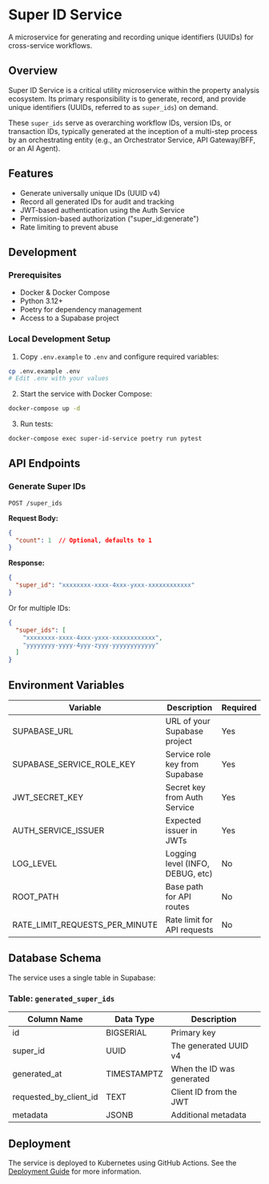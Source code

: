 # Super ID Service

A microservice for generating and recording unique identifiers (UUIDs) for cross-service workflows.

## Overview

Super ID Service is a critical utility microservice within the property analysis ecosystem. Its primary responsibility is to generate, record, and provide unique identifiers (UUIDs, referred to as `super_ids`) on demand.

These `super_ids` serve as overarching workflow IDs, version IDs, or transaction IDs, typically generated at the inception of a multi-step process by an orchestrating entity (e.g., an Orchestrator Service, API Gateway/BFF, or an AI Agent).

## Features

- Generate universally unique IDs (UUID v4)
- Record all generated IDs for audit and tracking
- JWT-based authentication using the Auth Service
- Permission-based authorization ("super_id:generate")
- Rate limiting to prevent abuse

## Development

### Prerequisites

- Docker & Docker Compose
- Python 3.12+
- Poetry for dependency management
- Access to a Supabase project

### Local Development Setup

1. Copy `.env.example` to `.env` and configure required variables:

```bash
cp .env.example .env
# Edit .env with your values
```

2. Start the service with Docker Compose:

```bash
docker-compose up -d
```

3. Run tests:

```bash
docker-compose exec super-id-service poetry run pytest
```

## API Endpoints

### Generate Super IDs

```
POST /super_ids
```

**Request Body:**
```json
{
  "count": 1  // Optional, defaults to 1
}
```

**Response:**
```json
{
  "super_id": "xxxxxxxx-xxxx-4xxx-yxxx-xxxxxxxxxxxx"
}
```

Or for multiple IDs:
```json
{
  "super_ids": [
    "xxxxxxxx-xxxx-4xxx-yxxx-xxxxxxxxxxxx",
    "yyyyyyyy-yyyy-4yyy-zyyy-yyyyyyyyyyyy"
  ]
}
```

## Environment Variables

| Variable                      | Description                          | Required |
|-------------------------------|--------------------------------------|----------|
| SUPABASE_URL                  | URL of your Supabase project         | Yes      |
| SUPABASE_SERVICE_ROLE_KEY     | Service role key from Supabase       | Yes      |
| JWT_SECRET_KEY                | Secret key from Auth Service         | Yes      |
| AUTH_SERVICE_ISSUER           | Expected issuer in JWTs              | Yes      |
| LOG_LEVEL                     | Logging level (INFO, DEBUG, etc)     | No       |
| ROOT_PATH                     | Base path for API routes             | No       |
| RATE_LIMIT_REQUESTS_PER_MINUTE| Rate limit for API requests          | No       |

## Database Schema

The service uses a single table in Supabase:

### Table: `generated_super_ids`

| Column Name              | Data Type     | Description                                 |
|--------------------------|---------------|---------------------------------------------|
| id                       | BIGSERIAL     | Primary key                                 |
| super_id                 | UUID          | The generated UUID v4                       |
| generated_at             | TIMESTAMPTZ   | When the ID was generated                   |
| requested_by_client_id   | TEXT          | Client ID from the JWT                      |
| metadata                 | JSONB         | Additional metadata                         |

## Deployment

The service is deployed to Kubernetes using GitHub Actions. See the [Deployment Guide](../docs/deployment.md) for more information.
